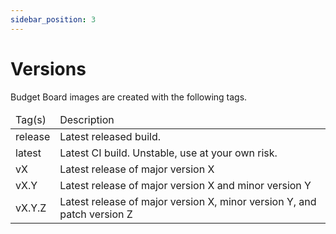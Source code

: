 ```yaml
---
sidebar_position: 3
---
```


# Versions

Budget Board images are created with the following tags.

<table>
  <thead>
    <tr>
      <td>Tag(s)</td>
      <td>Description </td>
    </tr>
  </thead>
  <tbody>
    <tr>
      <td>release</td>
      <td>Latest released build.</td>
    </tr>
    <tr>
      <td>latest</td>
      <td>Latest CI build. Unstable, use at your own risk.</td>
    </tr>
    <tr>
      <td>vX</td>
      <td>Latest release of major version X</td>
    </tr>
    <tr>
      <td>vX.Y</td>
      <td>Latest release of major version X and minor version Y</td>
    </tr>
    <tr>
      <td>vX.Y.Z</td>
      <td>Latest release of major version X, minor version Y, and patch version Z</td>
    </tr>
  </tbody>
</table>
